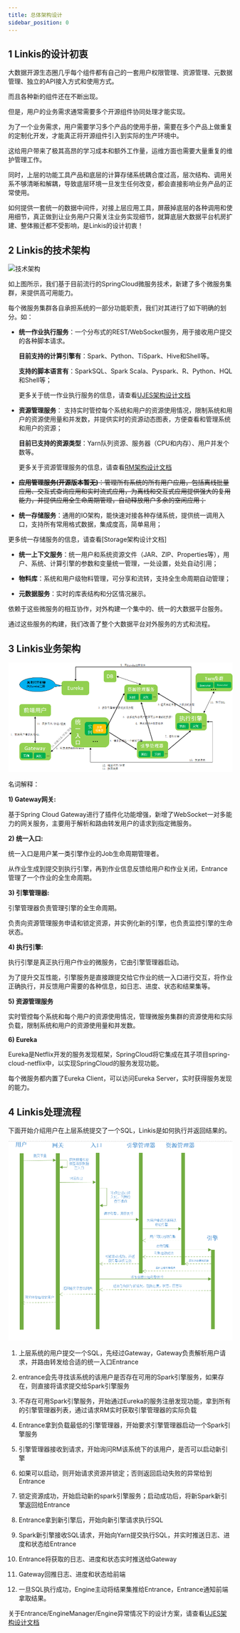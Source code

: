 ```yaml
---
title: 总体架构设计
sidebar_position: 0
---
```



 ## 1 Linkis的设计初衷
 
 大数据开源生态圈几乎每个组件都有自己的一套用户权限管理、资源管理、元数据管理、独立的API接入方式和使用方式。
 
 而且各种新的组件还在不断出现。
 
 但是，用户的业务需求通常需要多个开源组件协同处理才能实现。
 
 为了一个业务需求，用户需要学习多个产品的使用手册，需要在多个产品上做重复的定制化开发，才能真正将开源组件引入到实际的生产环境中。
 
 这给用户带来了极其高昂的学习成本和额外工作量，运维方面也需要大量重复的维护管理工作。
 
 同时，上层的功能工具产品和底层的计算存储系统耦合度过高，层次结构、调用关系不够清晰和解耦，导致底层环境一旦发生任何改变，都会直接影响业务产品的正常使用。
 
 如何提供一套统一的数据中间件，对接上层应用工具，屏蔽掉底层的各种调用和使用细节，真正做到让业务用户只需关注业务实现细节，就算底层大数据平台机房扩建、整体搬迁都不受影响，是Linkis的设计初衷！
 
## 2 Linkis的技术架构

 ![技术架构](../images/ch4/ujes/technical_architecture_diagram.png)


如上图所示，我们基于目前流行的SpringCloud微服务技术，新建了多个微服务集群，来提供高可用能力。

每个微服务集群各自承担系统的一部分功能职责，我们对其进行了如下明确的划分。如：

- **统一作业执行服务**：一个分布式的REST/WebSocket服务，用于接收用户提交的各种脚本请求。
 
  **目前支持的计算引擎有**：Spark、Python、TiSpark、Hive和Shell等。
 
  **支持的脚本语言有**：SparkSQL、Spark Scala、Pyspark、R、Python、HQL和Shell等；
  
  更多关于统一作业执行服务的信息，请查看[UJES架构设计文档](ujes/ujes_design.md)
 
 
- **资源管理服务**： 支持实时管控每个系统和用户的资源使用情况，限制系统和用户的资源使用量和并发数，并提供实时的资源动态图表，方便查看和管理系统和用户的资源；
 
  **目前已支持的资源类型**：Yarn队列资源、服务器（CPU和内存）、用户并发个数等。
  
  更多关于资源管理服务的信息，请查看[RM架构设计文档](rm.md)
 
 
- ~~**应用管理服务(开源版本暂无)**：管理所有系统的所有用户应用，包括离线批量应用、交互式查询应用和实时流式应用，为离线和交互式应用提供强大的复用能力，并提供应用全生命周期管理，自动释放用户多余的空闲应用；~~
 
 
- **统一存储服务**：通用的IO架构，能快速对接各种存储系统，提供统一调用入口，支持所有常用格式数据，集成度高，简单易用；
 
 更多统一存储服务的信息，请查看[Storage架构设计文档]
 
- **统一上下文服务**：统一用户和系统资源文件（JAR、ZIP、Properties等），用户、系统、计算引擎的参数和变量统一管理，一处设置，处处自动引用；
 
 
- **物料库**：系统和用户级物料管理，可分享和流转，支持全生命周期自动管理；
 
 
- **元数据服务**：实时的库表结构和分区情况展示。
 

依赖于这些微服务的相互协作，对外构建一个集中的、统一的大数据平台服务。

通过这些服务的构建，我们改善了整个大数据平台对外服务的方式和流程。

## 3 Linkis业务架构

![业务架构](../images/ch4/ujes/business_architecture_diagram.png)

名词解释：

**1) Gateway网关:**

 基于Spring Cloud Gateway进行了插件化功能增强，新增了WebSocket一对多能力的网关服务，主要用于解析和路由转发用户的请求到指定微服务。

**2) 统一入口:**

 统一入口是用户某一类引擎作业的Job生命周期管理者。
 
 从作业生成到提交到执行引擎，再到作业信息反馈给用户和作业关闭，Entrance管理了一个作业的全生命周期。

**3) 引擎管理器:**
 
 引擎管理器负责管理引擎的全生命周期。
 
 负责向资源管理服务申请和锁定资源，并实例化新的引擎，也负责监控引擎的生命状态。

**4) 执行引擎:**

 执行引擎是真正执行用户作业的微服务，它由引擎管理器启动。
 
 为了提升交互性能，引擎服务是直接跟提交给它作业的统一入口进行交互，将作业正确执行，并反馈用户需要的各种信息，如日志、进度、状态和结果集等。

**5) 资源管理服务**
  
 实时管控每个系统和每个用户的资源使用情况，管理微服务集群的资源使用和实际负载，限制系统和用户的资源使用量和并发数。
 
**6) Eureka**
 
 Eureka是Netflix开发的服务发现框架，SpringCloud将它集成在其子项目spring-cloud-netflix中，以实现SpringCloud的服务发现功能。
 
 每个微服务都内置了Eureka Client，可以访问Eureka Server，实时获得服务发现的能力。
 
 
## 4 Linkis处理流程

下面开始介绍用户在上层系统提交了一个SQL，Linkis是如何执行并返回结果的。

![流程时序图](../images/ch4/ujes/process_sequence_diagram.png)

1. 上层系统的用户提交一个SQL，先经过Gateway，Gateway负责解析用户请求，并路由转发给合适的统一入口Entrance

2. entrance会先寻找该系统的该用户是否存在可用的Spark引擎服务，如果存在，则直接将请求提交给Spark引擎服务

3. 不存在可用Spark引擎服务，开始通过Eureka的服务注册发现功能，拿到所有的引擎管理器列表，通过请求RM实时获取引擎管理器的实际负载

4. Entrance拿到负载最低的引擎管理器，开始要求引擎管理器启动一个Spark引擎服务

5. 引擎管理器接收到请求，开始询问RM该系统下的该用户，是否可以启动新引擎

6. 如果可以启动，则开始请求资源并锁定；否则返回启动失败的异常给到Entrance

7. 锁定资源成功，开始启动新的spark引擎服务；启动成功后，将新Spark新引擎返回给Entrance

8. Entrance拿到新引擎后，开始向新引擎请求执行SQL

9. Spark新引擎接收SQL请求，开始向Yarn提交执行SQL，并实时推送日志、进度和状态给Entrance

10. Entrance将获取的日志、进度和状态实时推送给Gateway

11. Gateway回推日志、进度和状态给前端

12. 一旦SQL执行成功，Engine主动将结果集推给Entrance，Entrance通知前端拿取结果。

关于Entrance/EngineManager/Engine异常情况下的设计方案，请查看[UJES架构设计文档](ujes/ujes_design.md)